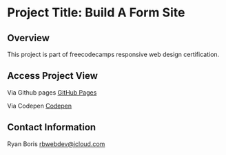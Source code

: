 # Project Title: Build A Form Site

## Overview

This project is part of freecodecamps responsive web design certification.

## Access Project View

Via Github pages
[GitHub Pages](https://neodynia.github.io/build-a-form-proj)

Via Codepen
[Codepen](https://codepen.io/TODO)

## Contact Information

Ryan Boris
rbwebdev@icloud.com
